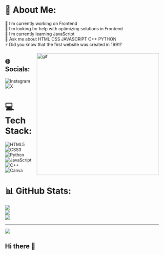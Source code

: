 # 💫 About Me:
🔭 I’m currently working on Frontend<br>🤝 I’m looking for help with optimizing solutions in Frontend<br>🌱 I’m currently learning JavaScript<br>💬 Ask me about  HTML CSS JAVASCRIPT C++ PYTHON<br>⚡ Did you know that the first website was created in 1991?

<img align="right" alt="gif" width="400" src="https://user-images.githubusercontent.com/55389276/140866485-8fb1c876-9a8f-4d6a-98dc-08c4981eaf70.gif"> 


## 🌐 Socials:
![Instagram](https://img.shields.io/badge/Instagram-%23E4405F.svg?logo=Instagram&logoColor=white)
![X](https://img.shields.io/badge/X-black.svg?logo=X&logoColor=white)


# 💻 Tech Stack:
![HTML5](https://img.shields.io/badge/html5-%23E34F26.svg?style=flat-square&logo=html5&logoColor=white) ![CSS3](https://img.shields.io/badge/css3-%231572B6.svg?style=flat-square&logo=css3&logoColor=white) ![Python](https://img.shields.io/badge/python-3670A0?style=flat-square&logo=python&logoColor=ffdd54) ![JavaScript](https://img.shields.io/badge/javascript-%23323330.svg?style=flat-square&logo=javascript&logoColor=%23F7DF1E) ![C++](https://img.shields.io/badge/c++-%2300599C.svg?style=flat-square&logo=c%2B%2B&logoColor=white) ![Canva](https://img.shields.io/badge/Canva-%2300C4CC.svg?style=flat-square&logo=Canva&logoColor=white)
# 📊 GitHub Stats:
![](https://github-readme-stats.vercel.app/api?username=Muhammad-hassan18&theme=neon&hide_border=false&include_all_commits=false&count_private=false)<br/>
![](https://github-readme-streak-stats.herokuapp.com/?user=Muhammad-hassan18&theme=neon&hide_border=false)<br/>
![](https://github-readme-stats.vercel.app/api/top-langs/?username=Muhammad-hassan18&theme=neon&hide_border=false&include_all_commits=false&count_private=false&layout=compact)

---
[![](https://visitcount.itsvg.in/api?id=Muhammad-hassan18&icon=2&color=0)](https://visitcount.itsvg.in)

## Hi there 👋

<!--
**Muhammad-hassan18/Muhammad-hassan18** is a ✨ _special_ ✨ repository because its `README.md` (this file) appears on your GitHub profile.

Here are some ideas to get you started:

- 🔭 I’m currently working on ...
- 🌱 I’m currently learning ...
- 👯 I’m looking to collaborate on ...
- 🤔 I’m looking for help with ...
- 💬 Ask me about ...
- 📫 How to reach me: ...
- 😄 Pronouns: ...
- ⚡ Fun fact: ...
-->
